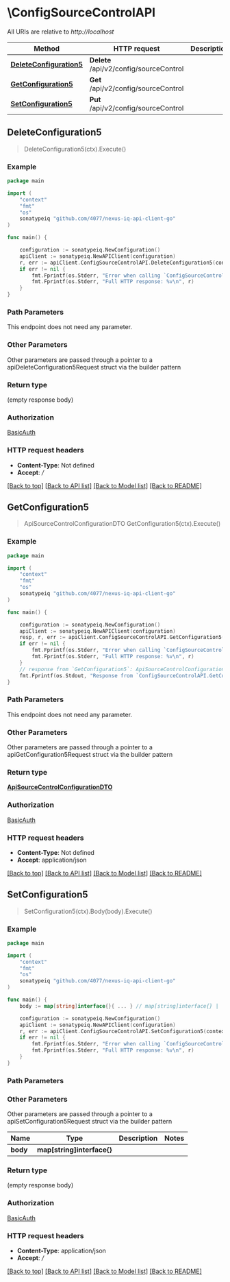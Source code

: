 # \ConfigSourceControlAPI

All URIs are relative to *http://localhost*

Method | HTTP request | Description
------------- | ------------- | -------------
[**DeleteConfiguration5**](ConfigSourceControlAPI.md#DeleteConfiguration5) | **Delete** /api/v2/config/sourceControl | 
[**GetConfiguration5**](ConfigSourceControlAPI.md#GetConfiguration5) | **Get** /api/v2/config/sourceControl | 
[**SetConfiguration5**](ConfigSourceControlAPI.md#SetConfiguration5) | **Put** /api/v2/config/sourceControl | 



## DeleteConfiguration5

> DeleteConfiguration5(ctx).Execute()



### Example

```go
package main

import (
	"context"
	"fmt"
	"os"
	sonatypeiq "github.com/4077/nexus-iq-api-client-go"
)

func main() {

	configuration := sonatypeiq.NewConfiguration()
	apiClient := sonatypeiq.NewAPIClient(configuration)
	r, err := apiClient.ConfigSourceControlAPI.DeleteConfiguration5(context.Background()).Execute()
	if err != nil {
		fmt.Fprintf(os.Stderr, "Error when calling `ConfigSourceControlAPI.DeleteConfiguration5``: %v\n", err)
		fmt.Fprintf(os.Stderr, "Full HTTP response: %v\n", r)
	}
}
```

### Path Parameters

This endpoint does not need any parameter.

### Other Parameters

Other parameters are passed through a pointer to a apiDeleteConfiguration5Request struct via the builder pattern


### Return type

 (empty response body)

### Authorization

[BasicAuth](../README.md#BasicAuth)

### HTTP request headers

- **Content-Type**: Not defined
- **Accept**: */*

[[Back to top]](#) [[Back to API list]](../README.md#documentation-for-api-endpoints)
[[Back to Model list]](../README.md#documentation-for-models)
[[Back to README]](../README.md)


## GetConfiguration5

> ApiSourceControlConfigurationDTO GetConfiguration5(ctx).Execute()



### Example

```go
package main

import (
	"context"
	"fmt"
	"os"
	sonatypeiq "github.com/4077/nexus-iq-api-client-go"
)

func main() {

	configuration := sonatypeiq.NewConfiguration()
	apiClient := sonatypeiq.NewAPIClient(configuration)
	resp, r, err := apiClient.ConfigSourceControlAPI.GetConfiguration5(context.Background()).Execute()
	if err != nil {
		fmt.Fprintf(os.Stderr, "Error when calling `ConfigSourceControlAPI.GetConfiguration5``: %v\n", err)
		fmt.Fprintf(os.Stderr, "Full HTTP response: %v\n", r)
	}
	// response from `GetConfiguration5`: ApiSourceControlConfigurationDTO
	fmt.Fprintf(os.Stdout, "Response from `ConfigSourceControlAPI.GetConfiguration5`: %v\n", resp)
}
```

### Path Parameters

This endpoint does not need any parameter.

### Other Parameters

Other parameters are passed through a pointer to a apiGetConfiguration5Request struct via the builder pattern


### Return type

[**ApiSourceControlConfigurationDTO**](ApiSourceControlConfigurationDTO.md)

### Authorization

[BasicAuth](../README.md#BasicAuth)

### HTTP request headers

- **Content-Type**: Not defined
- **Accept**: application/json

[[Back to top]](#) [[Back to API list]](../README.md#documentation-for-api-endpoints)
[[Back to Model list]](../README.md#documentation-for-models)
[[Back to README]](../README.md)


## SetConfiguration5

> SetConfiguration5(ctx).Body(body).Execute()



### Example

```go
package main

import (
	"context"
	"fmt"
	"os"
	sonatypeiq "github.com/4077/nexus-iq-api-client-go"
)

func main() {
	body := map[string]interface{}{ ... } // map[string]interface{} |  (optional)

	configuration := sonatypeiq.NewConfiguration()
	apiClient := sonatypeiq.NewAPIClient(configuration)
	r, err := apiClient.ConfigSourceControlAPI.SetConfiguration5(context.Background()).Body(body).Execute()
	if err != nil {
		fmt.Fprintf(os.Stderr, "Error when calling `ConfigSourceControlAPI.SetConfiguration5``: %v\n", err)
		fmt.Fprintf(os.Stderr, "Full HTTP response: %v\n", r)
	}
}
```

### Path Parameters



### Other Parameters

Other parameters are passed through a pointer to a apiSetConfiguration5Request struct via the builder pattern


Name | Type | Description  | Notes
------------- | ------------- | ------------- | -------------
 **body** | **map[string]interface{}** |  | 

### Return type

 (empty response body)

### Authorization

[BasicAuth](../README.md#BasicAuth)

### HTTP request headers

- **Content-Type**: application/json
- **Accept**: */*

[[Back to top]](#) [[Back to API list]](../README.md#documentation-for-api-endpoints)
[[Back to Model list]](../README.md#documentation-for-models)
[[Back to README]](../README.md)


